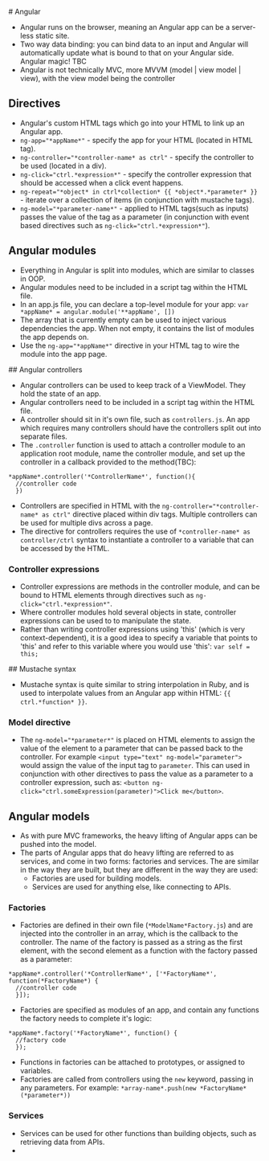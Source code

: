 # Angular
  * Angular runs on the browser, meaning an Angular app can be a server-less static site.
  * Two way data binding: you can bind data to an input and Angular will automatically update what is bound to that on your Angular side. Angular magic! TBC
  * Angular is not technically MVC, more MVVM (model | view model | view), with the view model being the controller

## Directives
  * Angular's custom HTML tags which go into your HTML to link up an Angular app.
  * `ng-app="*appName*"` - specify the app for your HTML (located in HTML tag).
  * `ng-controller="*controller-name* as ctrl"` - specify the controller to be used (located in a div).
  * `ng-click="ctrl.*expression*"` - specify the controller expression that should be accessed when a click event happens.
  * `ng-repeat="*object* in ctrl*collection* {{ *object*.*parameter* }}` - iterate over a collection of items (in conjunction with mustache tags).
  * `ng-model="*parameter-name*"` - applied to HTML tags(such as inputs) passes the value of the tag as a parameter (in conjunction with event based directives such as `ng-click="ctrl.*expression*"`).

## Angular modules
  * Everything in Angular is split into modules, which are similar to classes in OOP.
  * Angular modules need to be included in a script tag within the HTML file.
  * In an app.js file, you can declare a top-level module for your app: `var *appName* = angular.module('**appName', [])`
  * The array that is currently empty can be used to inject various dependencies the app. When not empty, it contains the list of modules the app depends on.
  * Use the `ng-app="*appName*"` directive in your HTML tag to wire the module into the app page.

## Angular controllers
  * Angular controllers can be used to keep track of a ViewModel. They hold the state of an app.
  * Angular controllers need to be included in a script tag within the HTML file.
  * A controller should sit in it's own file, such as `controllers.js`. An app which requires many controllers should have the controllers split out into separate files.
  * The `.controller` function is used to attach a controller module to an application root module, name the controller module, and set up the controller in a callback provided to the method(TBC):
  ```
  *appName*.controller('*ControllerName*', function(){
    //controller code
    })
  ```
  * Controllers are specified in HTML with the `ng-controller="*controller-name* as ctrl"` directive placed within div tags. Multiple controllers can be used for multiple divs across a page.
  * The directive for controllers requires the use of `*controller-name* as controller/ctrl` syntax to instantiate a controller to a variable that can be accessed by the HTML.

### Controller expressions
  * Controller expressions are methods in the controller module, and can be bound to HTML elements through directives such as `ng-click="ctrl.*expression*"`.
  * Where controller modules hold several objects in state, controller expressions can be used to to manipulate the state.
  * Rather than writing controller expressions using 'this' (which is very context-dependent), it is a good idea to specify a variable that points to 'this' and refer to this variable where you would use 'this': `var self = this;`

## Mustache syntax
  * Mustache syntax is quite similar to string interpolation in Ruby, and is used to interpolate values from an Angular app within HTML: `{{ ctrl.*function* }}`.

### Model directive
  * The `ng-model="*parameter*"` is placed on HTML elements to assign the value of the element to a parameter that can be passed back to the controller. For example `<input type="text" ng-model="parameter">` would assign the value of the input tag to `parameter`. This can used in conjunction with other directives to pass the value as a parameter to a controller expression, such as: `<button ng-click="ctrl.someExpression(parameter)">Click me</button>`.

## Angular models
* As with pure MVC frameworks, the heavy lifting of Angular apps can be pushed into the model.
* The parts of Angular apps that do heavy lifting are referred to as services, and come in two forms: factories and services. The are similar in the way they are built, but they are different in the way they are used:
  * Factories are used for building models.
  * Services are used for anything else, like connecting to APIs.

### Factories
* Factories are defined in their own file (`*ModelName*Factory.js`) and are injected into the controller in an array, which is the callback to the controller. The name of the factory is passed as a string as the first element, with the second element as a function with the factory passed as a parameter:
```
*appName*.controller('*ControllerName*', ['*FactoryName*', function(*FactoryName*) {
  //controller code
  }]);
```
* Factories are specified as modules of an app, and contain any functions the factory needs to complete it's logic:
```
*appName*.factory('*FactoryName*', function() {
  //factory code
  });
```
* Functions in factories can be attached to prototypes, or assigned to variables.
* Factories are called from controllers using the `new` keyword, passing in any parameters. For example: `*array-name*.push(new *FactoryName*(*parameter*))`

### Services
* Services can be used for other functions than building objects, such as retrieving data from APIs.
*
